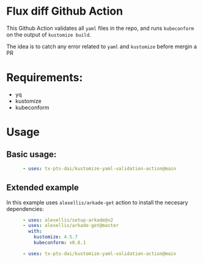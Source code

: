 # Flux diff Github Action

This Github Action validates all `yaml` files in the repo, and runs `kubeconform` on the output of `kustomize build`.

The idea is to catch any error related to `yaml` and `kustomize` before mergin a PR

# Requirements:

- yq 
- kustomize 
- kubeconform  

# Usage

## Basic usage:

```yaml
      - uses: tx-pts-dai/kustomize-yaml-validation-action@main
```

## Extended example

In this example uses `alexellis/arkade-get` action to install the necesary dependencies:

```yaml
      - uses: alexellis/setup-arkade@v2
      - uses: alexellis/arkade-get@master
        with:
          kustomize: 4.5.7
          kubeconform: v0.6.1

      - uses: tx-pts-dai/kustomize-yaml-validation-action@main
```